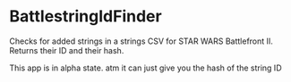 # BattlestringIdFinder
Checks for added strings in a strings CSV for STAR WARS Battlefront II.
Returns their ID and their hash.

This app is in alpha state. atm it can just give you the hash of the string ID
